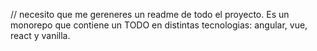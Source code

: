 // necesito que me gereneres un readme de todo el proyecto. Es un monorepo que contiene un TODO en distintas tecnologias: angular, vue, react y vanilla.

